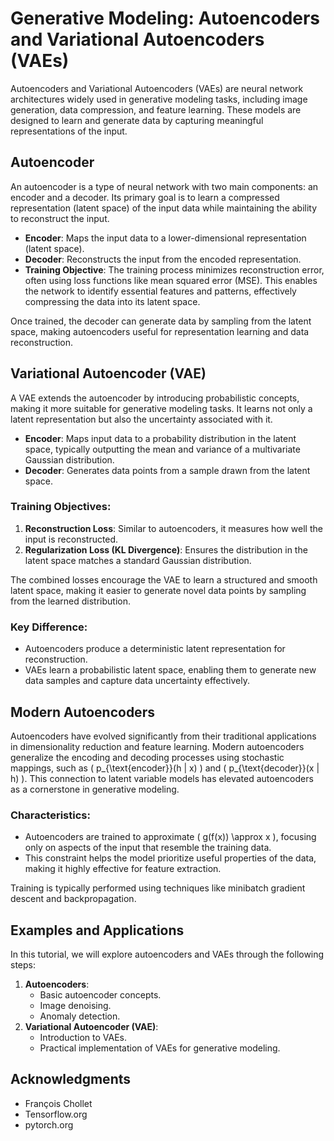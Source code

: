 # Generative Modeling: Autoencoders and Variational Autoencoders (VAEs)

Autoencoders and Variational Autoencoders (VAEs) are neural network architectures widely used in generative modeling tasks, including image generation, data compression, and feature learning. These models are designed to learn and generate data by capturing meaningful representations of the input.

## Autoencoder

An autoencoder is a type of neural network with two main components: an encoder and a decoder. Its primary goal is to learn a compressed representation (latent space) of the input data while maintaining the ability to reconstruct the input.

- **Encoder**: Maps the input data to a lower-dimensional representation (latent space).  
- **Decoder**: Reconstructs the input from the encoded representation.  
- **Training Objective**: The training process minimizes reconstruction error, often using loss functions like mean squared error (MSE). This enables the network to identify essential features and patterns, effectively compressing the data into its latent space.

Once trained, the decoder can generate data by sampling from the latent space, making autoencoders useful for representation learning and data reconstruction.

## Variational Autoencoder (VAE)

A VAE extends the autoencoder by introducing probabilistic concepts, making it more suitable for generative modeling tasks. It learns not only a latent representation but also the uncertainty associated with it.

- **Encoder**: Maps input data to a probability distribution in the latent space, typically outputting the mean and variance of a multivariate Gaussian distribution.  
- **Decoder**: Generates data points from a sample drawn from the latent space.  

### Training Objectives:
1. **Reconstruction Loss**: Similar to autoencoders, it measures how well the input is reconstructed.  
2. **Regularization Loss (KL Divergence)**: Ensures the distribution in the latent space matches a standard Gaussian distribution.

The combined losses encourage the VAE to learn a structured and smooth latent space, making it easier to generate novel data points by sampling from the learned distribution.

### Key Difference:
- Autoencoders produce a deterministic latent representation for reconstruction.  
- VAEs learn a probabilistic latent space, enabling them to generate new data samples and capture data uncertainty effectively.

## Modern Autoencoders

Autoencoders have evolved significantly from their traditional applications in dimensionality reduction and feature learning. Modern autoencoders generalize the encoding and decoding processes using stochastic mappings, such as \( p_{\text{encoder}}(h | x) \) and \( p_{\text{decoder}}(x | h) \). This connection to latent variable models has elevated autoencoders as a cornerstone in generative modeling.

### Characteristics:
- Autoencoders are trained to approximate \( g(f(x)) \approx x \), focusing only on aspects of the input that resemble the training data.  
- This constraint helps the model prioritize useful properties of the data, making it highly effective for feature extraction.

Training is typically performed using techniques like minibatch gradient descent and backpropagation.

## Examples and Applications

In this tutorial, we will explore autoencoders and VAEs through the following steps:
1. **Autoencoders**:
   - Basic autoencoder concepts.
   - Image denoising.
   - Anomaly detection.
2. **Variational Autoencoder (VAE)**:
   - Introduction to VAEs.
   - Practical implementation of VAEs for generative modeling.

## Acknowledgments
- François Chollet
- Tensorflow.org
- pytorch.org

